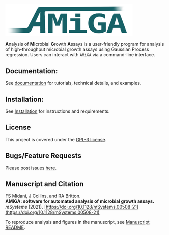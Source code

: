<img src="docs/images/amiga-by-clare.PNG" alt="drawing" style="width:400px;"/></img>

**A**nalysis of **Mi**crobial **G**rowth **A**ssays is a user-friendly program for analysis of high-throughput microbial growth assays using Gaussian Process regression. Users can interact with `AMiGA` via a command-line interface.

## Documentation:

See [documentation](https://firasmidani.github.io/amiga) for tutorials, technical details, and examples.

## Installation:

See [Installation](https://firasmidani.github.io/amiga/doc/installation.html) for instructions and requirements.

## License

This project is covered under the [GPL-3 license](https://www.gnu.org/licenses/gpl-3.0.en.html).

## Bugs/Feature Requests

Please post issues [here](https://github.com/firasmidani/amiga/issues).

## Manuscript and Citation

FS Midani, J Collins, and RA Britton.  
__AMiGA: software for automated analysis of microbial growth assays.__  
*mSystems* (2021). [https://doi.org/10.1128/mSystems.00508-21](https://doi.org/10.1128/mSystems.00508-21)  

To reproduce analysis and figures in the manuscript, see [Manuscript README](https://github.com/firasmidani/amiga/blob/master/examples/manuscript/README.md). 
